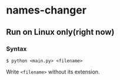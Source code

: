# names-changer
## Run on Linux only(right now)
### Syntax
```
$ python <main.py> <filename> 
```
Write ```<filename>``` without its extension.
